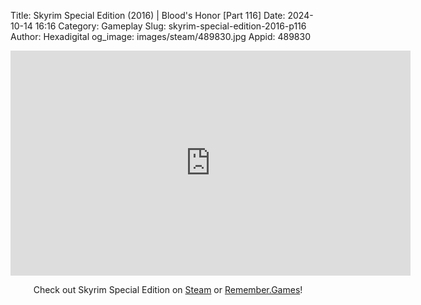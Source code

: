 Title: Skyrim Special Edition (2016) | Blood's Honor [Part 116]
Date: 2024-10-14 16:16
Category: Gameplay
Slug: skyrim-special-edition-2016-p116
Author: Hexadigital
og_image: images/steam/489830.jpg
Appid: 489830

<center><iframe src="https://www.youtube.com/embed/k1MFqCh0NeA?feature=oembed" allow="accelerometer; autoplay; encrypted-media; gyroscope; picture-in-picture" width="640" height="360" frameborder="0"></iframe>

Check out Skyrim Special Edition on [Steam](https://store.steampowered.com/app/489830/?curator_clanid=34633900) or [Remember.Games](https://remember.games/game/164/the-elder-scrolls-v-skyrim-special-edition/)!</center>